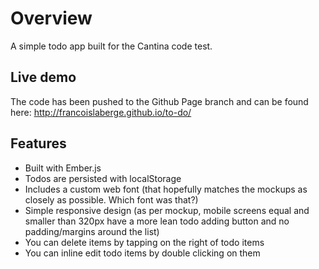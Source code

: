# Overview

A simple todo app built for the Cantina code test.

## Live demo

The code has been pushed to the Github Page branch and can be found here: http://francoislaberge.github.io/to-do/

## Features

  * Built with Ember.js
  * Todos are persisted with localStorage
  * Includes a custom web font (that hopefully matches the mockups as closely as possible. Which font was that?)
  * Simple responsive design (as per mockup, mobile screens equal and smaller than 320px have a more lean todo adding button and no padding/margins around the list)
  * You can delete items by tapping on the right of todo items
  * You can inline edit todo items by double clicking on them
